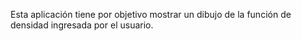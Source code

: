 Esta aplicación tiene por objetivo mostrar un dibujo de la función de densidad ingresada por el usuario.
